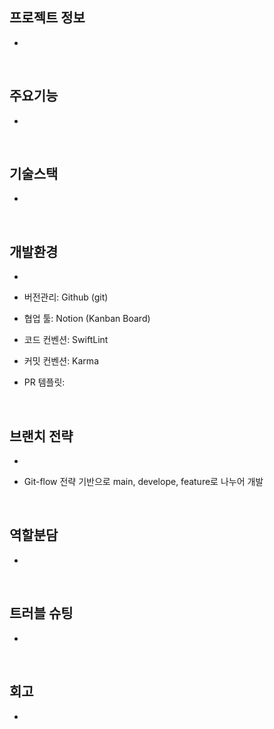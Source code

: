 ## 프로젝트 정보
-

<br>

## 주요기능
-

<br>

## 기술스택
-

<br>

## 개발환경
-

- 버전관리: Github (git)
- 협업 툴: Notion (Kanban Board) 
- 코드 컨벤션: SwiftLint
- 커밋 컨벤션: Karma
- PR 템플릿:


<br>

## 브랜치 전략
-

- Git-flow 전략 기반으로 main, develope, feature로 나누어 개발


<br>

## 역할분담
- 

<br>

## 트러블 슈팅
-

<br>

## 회고
-
